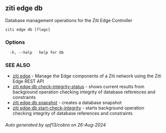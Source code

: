 ## ziti edge db

Database management operations for the Ziti Edge Controller

```
ziti edge db [flags]
```

### Options

```
  -h, --help   help for db
```

### SEE ALSO

* [ziti edge](../edge.md)	 - Manage the Edge components of a Ziti network using the Ziti Edge REST API
* [ziti edge db check-integrity-status](check-integrity-status/check-integrity-status.md)	 - shows current results from background operation checking integrity of database references and constraints
* [ziti edge db snapshot](snapshot/snapshot.md)	 - creates a database snapshot
* [ziti edge db start-check-integrity](start-check-integrity/start-check-integrity.md)	 - starts background operation checking integrity of database references and constraints

###### Auto generated by spf13/cobra on 26-Aug-2024
